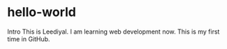 # hello-world
Intro
This is Leediyal. I am learning web development now.
This is my first time in GitHub.
